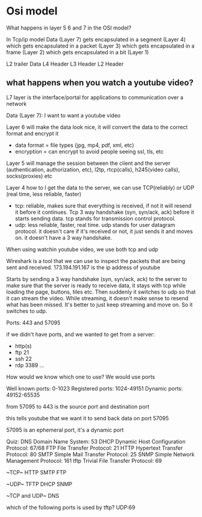 # Osi model

What happens in layer 5 6 and 7 in the OSI model?

In Tcp/ip model Data (Layer 7) gets encapsulated in a segment (Layer 4) which gets encapsulated in a packet (Layer 3) which gets encapsulated in a frame (Layer 2) which gets encapsulated in a bit (Layer 1)

L2 trailer Data L4 Header L3 Header L2 Header

## what happens when you watch a youtube video?

L7 layer is the interface/portal for applications to communication over a network

Data (Layer 7): I want to want a youtube video

Layer 6 will make the data look nice, it will convert the data to the correct format and encrypt it
- data format = file types (jpg, mp4, pdf, xml, etc)
- encryption = can encrypt to avoid people seeing ssl, tls, etc

Layer 5 will manage the session between the client and the server (authentication, authorization, etc), l2tp, rtcp(calls), h245(video calls), socks(proxies) etc

Layer 4 how to I get the data to the server, we can use TCP(reliably) or UDP (real time, less reliable, faster)
- tcp: reliable, makes sure that everything is received, if not it will resend it before it continues. Tcp 3 way handshake (syn, syn/ack, ack) before it starts sending data. tcp stands for transmission control protocol.
- udp: less reliable, faster, real time. udp stands for user datagram protocol. it doesn't care if it's received or not, it just sends it and moves on. it doesn't have a 3 way handshake.

When using watchin youtube video, we use both tcp and udp

Wireshark is a tool that we can use to inspect the packets that are being sent and received. 173.194.191.167 is the ip address of youtube

Starts by sending a 3 way handshake (syn, syn/ack, ack) to the server to make sure that the server is ready to receive data, it stays with tcp while loading the page, buttons, tiles etc.
Then suddenly it switches to udp so that it can stream the video.
While streaming, it doesn't make sense to resend what has been missed. It's better to just keep streaming and move on. So it switches to udp.

Ports: 443 and 57095

if we didn't have ports, and we wanted to get from a server: 
- http(s)
- ftp 21
- ssh 22 
- rdp 3389
...

How would we know which one to use? We would use ports

Well known ports: 0-1023
Registered ports: 1024-49151
Dynamic ports: 49152-65535

from 57095 to 443 is the source port and destination port

this tells youtube that we want it to send back data on port 57095

57095 is an ephemeral port, it's a dynamic port

Quiz:
DNS Domain Name System: 53
DHCP Dynamic Host Configuration Protocol: 67/68
FTP File Transfer Protocol: 21
HTTP Hypertext Transfer Protocol: 80
SMTP Simple Mail Transfer Protocol: 25
SNMP Simple Network Management Protocol: 161
tftp Trivial File Transfer Protocol: 69 

~TCP~
HTTP
SMTP
FTP

~UDP~
TFTP
DHCP
SNMP


~TCP and UDP~
DNS

 which of the following ports is used by tftp?
UDP:69
